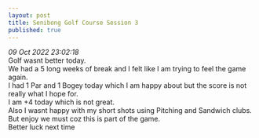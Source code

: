 ```yaml
---
layout: post
title: Senibong Golf Course Session 3
published: true
---
```

_09 Oct 2022 23:02:18_
<br>
Golf wasnt better today.
<br>
We had a 5 long weeks of break and I felt like I am trying to feel the game again.
<br>
I had 1 Par and 1 Bogey today which I am happy about but the score is not really what I hope for.
<br>
I am +4 today which is not great.
<br>
Also I wasnt happy with my short shots using Pitching and Sandwich clubs.
<br>
But enjoy we must coz this is part of the game.
<br>
Better luck next time
